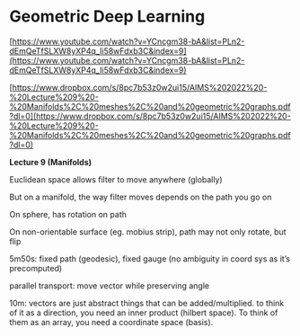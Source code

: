 # Geometric Deep Learning

[https://www.youtube.com/watch?v=YCncgm38-bA&list=PLn2-dEmQeTfSLXW8yXP4q_Ii58wFdxb3C&index=9](https://www.youtube.com/watch?v=YCncgm38-bA&list=PLn2-dEmQeTfSLXW8yXP4q_Ii58wFdxb3C&index=9)

[https://www.dropbox.com/s/8pc7b53z0w2ui15/AIMS%202022%20-%20Lecture%209%20-%20Manifolds%2C%20meshes%2C%20and%20geometric%20graphs.pdf?dl=0](https://www.dropbox.com/s/8pc7b53z0w2ui15/AIMS%202022%20-%20Lecture%209%20-%20Manifolds%2C%20meshes%2C%20and%20geometric%20graphs.pdf?dl=0)

**Lecture 9 (Manifolds)**

Euclidean space allows filter to move anywhere (globally)

But on a manifold, the way filter moves depends on the path you go on

On sphere, has rotation on path

On non-orientable surface (eg. mobius strip), path may not only rotate, but flip

5m50s: fixed path (geodesic), fixed gauge (no ambiguity in coord sys as it’s precomputed)

parallel transport: move vector while preserving angle

10m: vectors are just abstract things that can be added/multiplied. to think of it as a direction, you need an inner product (hilbert space). To think of them as an array, you need a coordinate space (basis).